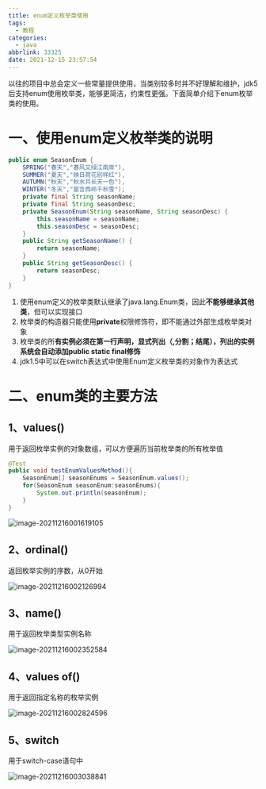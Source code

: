 ```yaml
---
title: enum定义枚举类使用
tags:
  - 教程
categories:
  - java
abbrlink: 33325
date: 2021-12-15 23:57:54
---
```


 以往的项目中总会定义一些常量提供使用，当类别较多时并不好理解和维护，jdk5后支持enum使用枚举类，能够更简洁，约束性更强。下面简单介绍下enum枚举类的使用。

<!--more-->

# 一、使用enum定义枚举类的说明

```java
public enum SeasonEnum {
    SPRING("春天","春风又绿江南岸"),
    SUMMER("夏天","映日荷花别样红"),
    AUTUMN("秋天","秋水共长天一色"),
    WINTER("冬天","窗含西岭千秋雪");
    private final String seasonName;
    private final String seasonDesc;
    private SeasonEnum(String seasonName, String seasonDesc) {
        this.seasonName = seasonName;
        this.seasonDesc = seasonDesc;
    }
    public String getSeasonName() {
        return seasonName;
    }
    public String getSeasonDesc() {
        return seasonDesc;
    }
}
```

1. 使用enum定义的枚举类默认继承了java.lang.Enum类，因此**不能够继承其他类**，但可以实现接口
2. 枚举类的构造器只能使用**private**权限修饰符，即不能通过外部生成枚举类对象
3. 枚举类的所**有实例必须在第一行声明，显式列出（,分割；结尾），列出的实例系统会自动添加public static final修饰**
4. jdk1.5中可以在switch表达式中使用Enum定义枚举类的对象作为表达式

# 二、enum类的主要方法

## 1、values()

用于返回枚举实例的对象数组，可以方便遍历当前枚举类的所有枚举值

```java
@Test
public void testEnumValuesMethod(){
    SeasonEnum[] seasonEnums = SeasonEnum.values();
    for(SeasonEnum seasonEnum:seasonEnums){
    	System.out.println(seasonEnum);
    }
}
```

![image-20211216001619105](http://lzcoder.cn//image-20211216001619105.png)

## 2、ordinal()

返回枚举实例的序数，从0开始

![image-20211216002126994](http://lzcoder.cn//image-20211216002126994.png)

## 3、name()

用于返回枚举类型实例名称

![image-20211216002352584](http://lzcoder.cn//image-20211216002352584.png)

## 4、values of()

用于返回指定名称的枚举实例

![image-20211216002824596](http://lzcoder.cn//image-20211216002824596.png)

## 5、switch

用于switch-case语句中

![image-20211216003038841](http://lzcoder.cn//image-20211216003038841.png)
